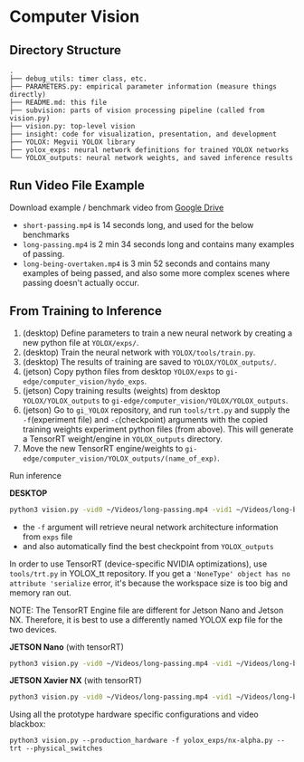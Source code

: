# Computer Vision

## Directory Structure

```
.
├── debug_utils: timer class, etc.
├── PARAMETERS.py: empirical parameter information (measure things directly)
├── README.md: this file
├── subvision: parts of vision processing pipeline (called from vision.py)
├── vision.py: top-level vision
├── insight: code for visualization, presentation, and development
├── YOLOX: Megvii YOLOX library
├── yolox_exps: neural network definitions for trained YOLOX networks
└── YOLOX_outputs: neural network weights, and saved inference results
```

## Run Video File Example

Download example / benchmark video from [Google Drive](https://drive.google.com/drive/folders/1e3EbNgNbieoMMaJbaPvsRraDk2AW9iou?usp=sharing)
+ `short-passing.mp4` is 14 seconds long, and used for the below benchmarks
+ `long-passing.mp4` is 2 min 34 seconds long and contains many examples of passing.
+ `long-being-overtaken.mp4` is 3 min 52 seconds and contains many examples of being passed, and also some more complex scenes where passing doesn't actually occur.


## From Training to Inference

1. (desktop) Define parameters to train a new neural network by creating a new python file at `YOLOX/exps/`.
2. (desktop) Train the neural network with `YOLOX/tools/train.py`.
3. (desktop) The results of training are saved to `YOLOX/YOLOX_outputs/`.
4. (jetson) Copy python files from desktop `YOLOX/exps` to `gi-edge/computer_vision/hydo_exps`.
5. (jetson) Copy training results (weights) from desktop `YOLOX/YOLOX_outputs` to `gi-edge/computer_vision/YOLOX/YOLOX_outputs`.
6. (jetson) Go to `gi_YOLOX` repository, and run `tools/trt.py` and supply the `-f`(experiment file) and `-c`(checkpoint) arguments with the copied training weights experiment python files (from above). This will generate a TensorRT weight/engine in `YOLOX_outputs` directory.
7. Move the new TensorRT engine/weights to  `gi-edge/computer_vision/YOLOX_outputs/(name_of_exp)`.

Run inference

**DESKTOP**

```bash
python3 vision.py -vid0 ~/Videos/long-passing.mp4 -vid1 ~/Videos/long-being-overtaken.mp4 -f yolox_exps/nano-foxtrot.py --view_result --save_result
```
+ the `-f` argument will retrieve neural network architecture information from `exps` file
+ and also automatically find the best checkpoint from `YOLOX_outputs`

In order to use TensorRT (device-specific NVIDIA optimizations), use `tools/trt.py` in YOLOX_tt repository. If you get a `'NoneType' object has no attribute 'serialize` error, it's because the workspace size is too big and memory ran out.

NOTE: The TensorRT Engine file are different for Jetson Nano and Jetson NX.
Therefore, it is best to use a differently named YOLOX exp file for the two devices.

**JETSON Nano** (with tensorRT)
```bash
python3 vision.py -vid0 ~/Videos/long-passing.mp4 -vid1 ~/Videos/long-being-overtaken.mp4 -f yolox_exps/nano-juliet.py --trt
```

**JETSON Xavier NX** (with tensorRT)
```bash
python3 vision.py -vid0 ~/Videos/long-passing.mp4 -vid1 ~/Videos/long-being-overtaken.mp4 -f yolox_exps/nx-alpha.py --trt
```

Using all the prototype hardware specific configurations and video blackbox:
```
python3 vision.py --production_hardware -f yolox_exps/nx-alpha.py --trt --physical_switches
```
